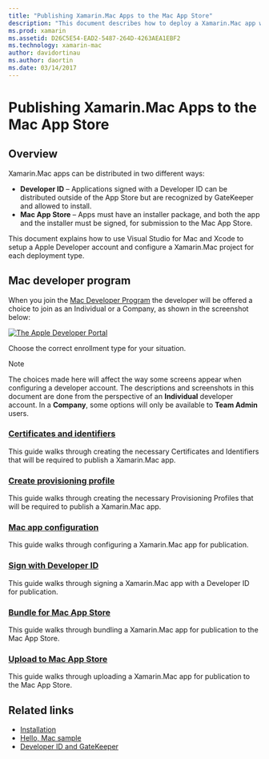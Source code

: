 ```yaml
---
title: "Publishing Xamarin.Mac Apps to the Mac App Store"
description: "This document describes how to deploy a Xamarin.Mac app with Visual Studio for Mac. It explains how to set up a Mac Developer Account, how to create the certificates for code signing, and how to use them to build Mac apps that can be distributed directly or via the Mac App Store."
ms.prod: xamarin
ms.assetid: D26C5E54-EAD2-5487-264D-4263AEA1EBF2
ms.technology: xamarin-mac
author: davidortinau
ms.author: daortin
ms.date: 03/14/2017
---
```


# Publishing Xamarin.Mac Apps to the Mac App Store

## Overview

Xamarin.Mac apps can be distributed in two different ways:

- **Developer ID** – Applications signed with a Developer ID can be distributed outside of the App Store but are recognized by GateKeeper and allowed to install.
- **Mac App Store** – Apps must have an installer package, and both the app and the installer must be signed, for submission to the Mac App Store.

This document explains how to use Visual Studio for Mac and Xcode to setup a Apple
Developer account and configure a Xamarin.Mac project for each deployment
type.

## Mac developer program

When you join the [Mac Developer Program](https://developer.apple.com/devcenter/mac/) the developer will be offered a choice to join as an Individual or a Company, as shown in the screenshot below:

[![The Apple Developer Portal](images/image1.png "The Apple Developer Portal")](images/image1-large.png#lightbox)

Choose the correct enrollment type for your situation.

> [!NOTE]
> The choices made here will affect the way some screens appear when configuring a developer account. The descriptions and screenshots in this document are done from the perspective of an **Individual** developer account. In a **Company**, some options will only be available to **Team Admin** users.

### [Certificates and identifiers](~/mac/deploy-test/publishing-to-the-app-store/certificates-identifiers.md)

This guide walks through creating the necessary Certificates and Identifiers that will be required to publish a Xamarin.Mac app.

### [Create provisioning profile](~/mac/deploy-test/publishing-to-the-app-store/profiles.md)

This guide walks through creating the necessary Provisioning Profiles that will be required to publish a Xamarin.Mac app.

### [Mac app configuration](~/mac/deploy-test/publishing-to-the-app-store/app-configuration.md)

This guide walks through configuring a Xamarin.Mac app for publication.

### [Sign with Developer ID](~/mac/deploy-test/publishing-to-the-app-store/signing.md)

This guide walks through signing a Xamarin.Mac app with a Developer ID for publication.

### [Bundle for Mac App Store](~/mac/deploy-test/publishing-to-the-app-store/bundling.md)

This guide walks through bundling a Xamarin.Mac app for publication to the Mac App Store.

### [Upload to Mac App Store](~/mac/deploy-test/publishing-to-the-app-store/uploading.md)

This guide walks through uploading a Xamarin.Mac app for publication to the Mac App Store.

## Related links

- [Installation](/visualstudio/mac/installation/)
- [Hello, Mac sample](~/mac/get-started/hello-mac.md)
- [Developer ID and GateKeeper](https://developer.apple.com/resources/developer-id/)
